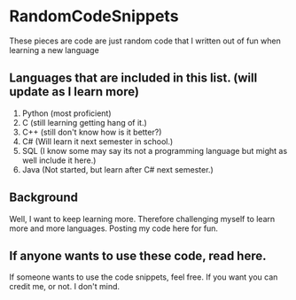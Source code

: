 

# RandomCodeSnippets
These pieces are code are just random code that I written out of fun when learning a new language
## Languages that are included in this list. (will update as I learn more)
1. Python (most proficient)
2. C (still learning getting hang of it.)
3. C++ (still don't know how is it better?)
4. C# (Will learn it next semester in school.)
5. SQL (I know some may say its not a programming language but might as well include it here.)
6. Java (Not started, but learn after C# next semester.)


## Background
Well, I want to keep learning more. Therefore challenging myself to learn more and more languages. Posting my code here for fun. 

## If anyone wants to use these code, read here.
If someone wants to use the code snippets, feel free. If you want you can credit me, or not. I don't mind.

